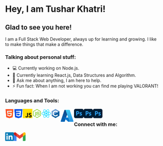 <h1> Hey, I am Tushar Khatri! </h1>

<h2> Glad to see you here! </h2>

I am a Full Stack Web Developer, always up for learning and growing. I like to make things that make a difference.

<h3> Talking about personal stuff: </h3>

- 💻 Currently working on Node.js.
- 📖 Currently learning React.js, Data Structures and Algorithm.
- 💬 Ask me about anything, I am here to help.
- ⚡ Fun fact: When I am not working you can find me playing VALORANT!

<h3> Languages and Tools: </h3>

<img align = "left" src = "Logos/html.png" alt = "HTML" height = "30px"> 
<img align = "left" src = "Logos/css.png" alt = "CSS" height = "30px"> 
<img align = "left"src = "Logos/js.png" alt = "JavaScript" height = "30px"> 
<img align = "left" src = "Logos/nodejs.png" alt = "NodeJs" height = "30px"> 
<img align = "left" src = "Logos/reactjs.png" alt = "ReactJs" height = "30px"> 
<img align = "left" src = "Logos/cpp.png" alt = "C++" height = "30px"> 
<img align = "left" src = "Logos/azure.png" alt = "Azure" height = "45px">
<img align = "left" src = "Logos/ps.png" alt = "Adobe Photoshop" height = "30px"> 
<img align = "left" src = "Logos/ps.png" alt = "Adobe Premiere Pro" height = "30px"> 
<img align = "left" src = "Logos/ps.png" alt = "Adobe After Effects" height = "30px"> 

<br>

<h3> Connect with me: </h3>

<a href = "https://www.linkedin.com/in/tushar-khatri-06617a212/" target = "_blank"> <img align = "left" src = "Logos/linkedin.png" alt = "Linkedin Profile" height = "28px"> </a>
<a href = "mailto:tusharkhatri365@gmail.com"> <img align = "left" src = "Logos/gmail.png" alt = "Gmail" height = "28px"> </a>
